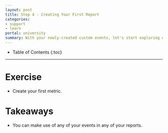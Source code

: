 ```yaml
---
layout: post
title: Step 4 - Creating Your First Report
categories:
- support
- learn
portal: university
summary: With your newly-created custom events, let's start exploring different ways to visualize their data.
---
```

* Table of Contents
{:toc}
* * *

<div id="wistia_4bf05cd105" class="wistia_embed wistia-embed" data-video-width="640" data-video-height="400">
</div>

# Exercise

* Create your first metric.

# Takeaways

* You can make use of any of your events in any of your reports.
